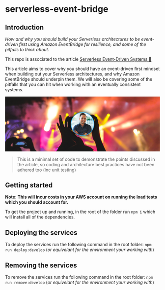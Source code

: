 # serverless-event-bridge

## Introduction

_How and why you should build your Serverless architectures to be event-driven first using Amazon EventBridge for resilience, and some of the pitfalls to think about._

This repo is associated to the article [Serverless Event-Driven Systems 🚀](https://leejamesgilmore.medium.com/serverless-event-driven-systems-9617c6406064)

This article aims to cover why you should have an event-driven first mindset when building out your Serverless architectures, and why Amazon EventBridge should underpin them. We will also be covering some of the pitfalls that you can hit when working with an eventually consistent systems.

![image](./docs/images/header.png)

> This is a minimal set of code to demonstrate the points discussed in the article, so coding and architecture best practices have not been adhered too (inc unit testing)

## Getting started

**Note: This will incur costs in your AWS account on running the load tests which you should account for.**

To get the project up and running, in the root of the folder run `npm i` which will install all of the dependencies.

## Deploying the services

To deploy the services run the following command in the root folder: `npm run deploy:develop` (_or equivelant for the environment your working with_)

## Removing the services

To remove the services run the following command in the root folder: `npm run remove:develop` (_or equivelant for the environment your working with_)
